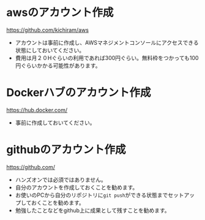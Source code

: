 # awsのアカウント作成
https://github.com/kichiram/aws
- アカウントは事前に作成し、AWSマネジメントコンソールにアクセスできる状態にしておいてください。
- 費用は月２０Hぐらいの利用であれば300円ぐらい。無料枠をつかっても100円ぐらいかかる可能性があります。

# Dockerハブのアカウント作成
https://hub.docker.com/
- 事前に作成しておいてください。

# githubのアカウント作成
https://github.com/
- ハンズオンでは必須ではありません。
- 自分のアカウントを作成しておくことを勧めます。
- お使いのPCから自分のリポジトリに`git push`ができる状態までセットアップしておくことを勧めます。
- 勉強したことなどをgithub上に成果として残すことを勧めます。
